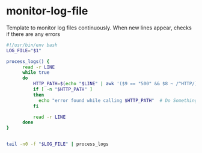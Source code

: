 # monitor-log-file
Template to monitor log files continuously. When new lines appear, checks if there are any errors


```bash
#!/usr/bin/env bash
LOG_FILE="$1"

process_logs() {
      read -r LINE
      while true
      do
          HTTP_PATH=$(echo "$LINE" | awk '($9 == "500" && $8 ~ /^HTTP/) {print $7}') # Check for HTTP 500 errors
          if [ -n "$HTTP_PATH" ]
          then
            echo "error found while calling $HTTP_PATH"  # Do Something if error is found
          fi

          read -r LINE
      done
}


tail -n0 -f "$LOG_FILE" | process_logs
```
